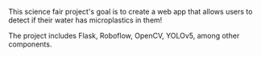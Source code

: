 This science fair project's goal is to create a web app that allows users to detect if their water has microplastics in them!

The project includes Flask, Roboflow, OpenCV, YOLOv5, among other components.
